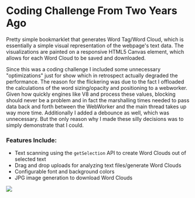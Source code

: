 # Coding Challenge From Two Years Ago

Pretty simple bookmarklet that generates Word Tag/Word Cloud, which is essentially a simple visual representation of the webpage's text data. The visualizations are painted on a responsive HTML5 Canvas element, which allows for each Word Cloud to be saved and downloaded. 

Since this was a coding challenge I included some unnecessary "optimizations" just for show which in retrospect actually degraded the performance. The reason for the flickering was due to the fact I offloaded the calculations of the word sizing/opacity and positioning to a webworker. Given how quickly engines like V8 and process these values, blocking should never be a problem and in fact the marshalling times needed to pass data back and forth between the WebWorker and the main thread takes up way more time. Additionally I added a debounce as well, which was unnecessary. But the only reason why I made these silly decisions was to simply demonstrate that I could.

### Features Include:
* Text scanning using the `getSelection` API to create Word Clouds out of selected text
* Drag and drop uploads for analyzing text files/generate Word Clouds
* Configurable font and background colors
* JPG image generation to download Word Clouds

![](/word_tag_challenge.gif)
